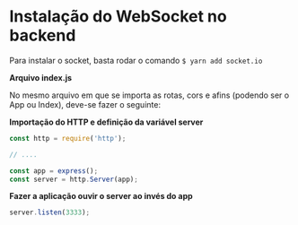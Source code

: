 # Instalação do WebSocket no backend

Para instalar o socket, basta rodar o comando `$ yarn add socket.io`

**Arquivo index.js**

No mesmo arquivo em que se importa as rotas, cors e afins (podendo ser o App ou Index), deve-se fazer o seguinte:

**Importação do HTTP e definição da variável server**

```js
const http = require('http');

// ....

const app = express();
const server = http.Server(app);
```

**Fazer a aplicação ouvir o server ao invés do app**

```js
server.listen(3333);
```